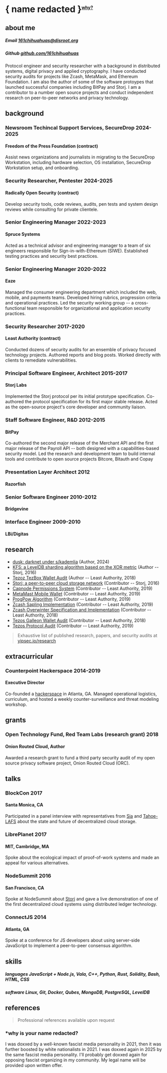 # { name redacted }<sup style="font-size:14px"><a href="#whynoname">why?</a></sup>

## about me

##### Email *[161chihuahuas@disroot.org](mailto:161chihuahuas@disroot.org)*
##### Github *[github.com/161chihuahuas](https://github.com/161chihuahuas)*

Protocol engineer and security researcher with a background in distributed systems, digital privacy and applied cryptography. I have conducted security audits for projects like Zcash, MetaMask, and Ethereum Foundation. I am also the author of some of the software protoypes that launched successful companies including BitPay and Storj. I am a contributor to a number open source projects and conduct independent research on peer-to-peer networks and privacy technology.

## background

### Newsroom Techincal Support Services, SecureDrop **2024-2025**
#### Freedom of the Press Foundation (contract)

Assist news organizations and journalists in migrating to the SecureDrop Workstation, including hardware selection, OS installation, SecureDrop Workstation setup, and onboarding.

### Security Researcher, Pentester **2024-2025**
#### Radically Open Security (contract)

Develop security tools, code reviews, audits, pen tests and system design reviews while consulting for private clientele.

### Senior Engineering Manager **2022-2023**
#### Spruce Systems

Acted as a technical advisor and engineering manager to a team of six engineers responsible for Sign-in-with-Ethereum (SIWE). Established testing practices and security best practices.

### Senior Engineering Manager **2020-2022**
#### Eaze

Managed the consumer engineering department which included the web, mobile, and payments teams. Developed hiring rubrics, progression criteria and operational practices. Led the security working group -- a cross-functional team responsible for organizational and application security practices.

### Security Researcher **2017-2020**
#### Least Authority (contract)

Conducted dozens of security audits for an ensemble of privacy focused technology projects. Authored reports and blog posts. Worked directly with clients to remediate vulnerabilities.

### Principal Software Engineer, Architect **2015-2017**
#### Storj Labs

Implemented the Storj protocol per its initial prototype specification. Co-authored the protocol specification for its first major stable release. Acted as the open-source project's core developer and community liaison.

### Staff Software Engineer, R&D **2012-2015**
#### BitPay

Co-authored the second major release of the Merchant API and the first major release of the Payroll API -- both designed with a capabilities-based security model. Led the research and development team to build internal tools and contribute to open source projects Bitcore, Bitauth and Copay

### Presentation Layer Architect **2012**
#### Razorfish

### Senior Software Engineer **2010-2012**
#### Bridgevine

### Interface Engineer **2009-2010**
#### LBi/Digitas

## research 

* [dusk: darknet under s/kademlia](https://rundusk.org/whitepaper) (Author, 2024)
* [KFS: a LevelDB sharding algorithm based on the XOR metric](../research/Storj/kfs) (Author -- Storj, 2016)
* [Tezoz TezBox Wallet Audit](../research/Tezos/LeastAuthority-TezBox-Wallet-Audit-Report.pdf) (Author -- Least Authority, 2018)
* [Storj: a peer-to-peer cloud storage network](../research/Storj/Storj.Whitepaper.V2.pdf) (Contributor -- Storj, 2016)
* [Capnode Permissions System](../research/MetaMask/LeastAuthority-MetaMask-Permissions-Capnode-Audit-Report.pdf) (Contributor -- Least Authority, 2019)
* [MetaMast Mobile Wallet](../research/MetaMask/LeastAuthority-MetaMask-Audit-Report.pdf) (Contributor -- Least Authority, 2019)
* [ProgPow Algorithm](../research/EthereumFoundation/LeastAuthority-ProgPow-Algorithm-Final-Audit-Report.pdf) (Contributor -- Least Authority, 2019)
* [Zcash Sapling Implementation](../research/Zcash/LeastAuthority-Zcash-Sapling-Implementation-RPC-Interface-Updated-Audit-Report.pdf) (Contributor -- Least Authority, 2019)
* [Zcash Overwinter Specification and Implementation](../research/Zcash/LeastAuthority-Zcash-Implementation-Analysis-and-Overwinter-Specification.pdf) (Contributor -- Least Authority, 2018)
* [Tezos Galleon Wallet Audit](../research/Tezos/LeastAuthority-Galleon-Wallet-Audit-Report.pdf) (Contributor -- Least Authority, 2018)
* [Tezos Protocol Audit](../research/Tezos/LeastAuthority-Tezos-Protocol-Audit-Report.pdf) (Contributor -- Least Authority, 2019)

> Exhaustive list of published research, papers, and security audits at [yipsec.io/research](../research)

## extracurricular

### Counterpoint Hackerspace **2014-2019**
#### Executive Director

Co-founded a [hackerspace](https://wiki.hackerspaces.org/Counterpoint) in Atlanta, GA. Managed operational logistics, curriculum, and hosted a weekly counter-surveillance and threat modeling workshop.

## grants

### Open Technology Fund, Red Team Labs (research grant) **2018**
#### Onion Routed Cloud, Author

Awarded a research grant to fund a third party security audit of my open source privacy software project, Onion Routed Cloud (ORC).

## talks

### BlockCon **2017**
#### Santa Monica, CA

Participated in a panel interview with representatives from [Sia](https://sia.tech/) and [Tahoe-LAFS](https://tahoe-lafs.org/trac/tahoe-lafs) about the state and future of decentralized cloud storage.

### LibrePlanet **2017**
#### MIT, Cambridge, MA

Spoke about the ecological impact of proof-of-work systems and made an appeal for various alternatives.

### NodeSummit **2016**
#### San Francisco, CA

Spoke at NodeSummit about [Storj](https://storj.io) and gave a live demonstration of one of the first decentralized cloud systems using distributed ledger technology.

### ConnectJS **2014**
#### Atlanta, GA

Spoke at a conference for JS developers about using server-side JavaScript to implement a peer-to-peer consensus algorithm.

## skills

##### languages *JavaScript + Node.js, Vala, C++, Python, Rust, Solidity, Bash, HTML, CSS*

##### software *Linux, Git, Docker, Qubes, MongoDB, PostgreSQL, LevelDB*

## references

> Professional references available upon request

<h3 id="whynoname">*why is your name redacted?</h4>

I was doxxed by a well-known fascist media personality in 2021, then it was further boosted by white nationalists in 2021. I was doxxed again in 2025 by the same fascist media personality. I'll probably get doxxed again for opposing fascist organizing in my community. My legal name will be provided upon written offer.
